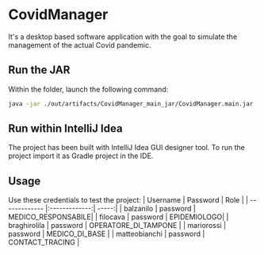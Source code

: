 # CovidManager

It's a desktop based software application with the goal to simulate the management of the actual Covid pandemic.

## Run the JAR

Within the folder, launch the following command:

```bash
java -jar ./out/artifacts/CovidManager_main_jar/CovidManager.main.jar
```

## Run within IntelliJ Idea

The project has been built with IntelliJ Idea GUI designer tool. To run the project import it as Gradle project in the IDE. 

## Usage
Use these credentials to test the project:
| Username      | Password      | Role  |
| ------------- |:-------------:| -----:|
| balzanilo     | password      | MEDICO_RESPONSABILE|
| filocava     | password      |   EPIDEMIOLOGO|
| braghirolila | password      |    OPERATORE_DI_TAMPONE |
| mariorossi | password      |    MEDICO_DI_BASE |
| matteobianchi | password      |    CONTACT_TRACING |
